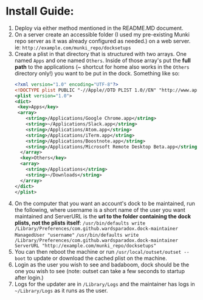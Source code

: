 # Install Guide:
1. Deploy via either method mentioned in the README.MD document.
2. On a server create an accessible folder (I used my pre-existing Munki repo server as it was already configured as needed.) on a web server.
   ie: `http://example.com/munki_repo/docksetups`
3. Create a plist in that directory that is structured with two arrays. One named `Apps` and one named `Others`. Inside of those array's put the **full path** to the applications (~ shortcut for home also works in the `Others` directory only!) you want to be put in the dock. Something like so:
   ```xml
   <?xml version="1.0" encoding="UTF-8"?>
   <!DOCTYPE plist PUBLIC "-//Apple//DTD PLIST 1.0//EN" "http://www.apple.com/DTDs/PropertyList-1.0.dtd">
   <plist version="1.0">
   <dict>
   	<key>Apps</key>
   	<array>
       <string>/Applications/Google Chrome.app</string>
       <string>~/Applications/Slack.app</string>
       <string>/Applications/Atom.app</string>
       <string>/Applications/iTerm.app</string>
       <string>/Applications/Boostnote.app</string>
       <string>/Applications/Microsoft Remote Desktop Beta.app</string>
     </array>
     <key>Others</key>
     <array>
       <string>/Applications</string>
       <string>~/Downloads</string>
     </array>
   </dict>
   </plist>
   ```
4. On the computer that you want an account's dock to be maintained, run the following, where username is a short name of the user you want maintained and ServerURL is the **url to the folder containing the dock plists, not the plists itself**:
   `/usr/bin/defaults write /Library/Preferences/com.github.wardsparadox.dock-maintainer ManagedUser "username"`
   `/usr/bin/defaults write /Library/Preferences/com.github.wardsparadox.dock-maintainer ServerURL "http://example.com/munki_repo/docksetups"`
5. You can then reboot the machine or run `/usr/local/outset/outset --boot` to update or download the cached plist on the machine.
6. Login as the user you wish to see and badaboom, dock should be the one you wish to see (note: outset can take a few seconds to startup after login.)
7. Logs for the updater are in `/Library/Logs` and the maintainer has logs in `~/Library/Logs` as it runs as the user.
